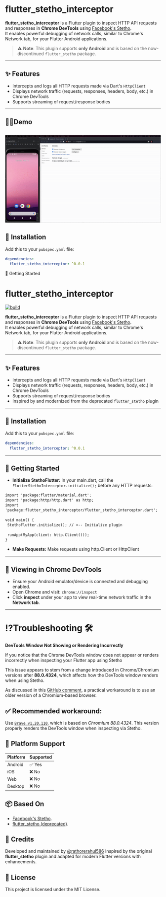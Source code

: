 # flutter_stetho_interceptor

**flutter_stetho_interceptor** is a Flutter plugin to inspect HTTP API requests and responses in **Chrome DevTools** using [Facebook's Stetho](https://github.com/facebook/stetho).  
It enables powerful debugging of network calls, similar to Chrome's Network tab, for your Flutter Android applications.

> ⚠️ **Note**: This plugin supports **only Android** and is based on the now-discontinued `flutter_stetho` package.

---

## ✨ Features

- Intercepts and logs all HTTP requests made via Dart's `HttpClient`
- Displays network traffic (requests, responses, headers, body, etc.) in Chrome DevTools
- Supports streaming of request/response bodies

---
## 👨‍💻Demo
![Demo](demo.gif)
---

## 🔧 Installation

Add this to your `pubspec.yaml` file:

```yaml
dependencies:
  flutter_stetho_interceptor: ^0.0.1
```

🚀 Getting Started
# flutter_stetho_interceptor

[![build](https://img.shields.io/github/actions/workflow/status/rathorerahul586/flutter_stetho_interceptor/build.yml?label=build)](https://github.com/rathorerahul586/flutter_stetho_interceptor/actions)


**flutter_stetho_interceptor** is a Flutter plugin to inspect HTTP API requests and responses in **Chrome DevTools** using [Facebook's Stetho](https://github.com/facebook/stetho).  
It enables powerful debugging of network calls, similar to Chrome's Network tab, for your Flutter Android applications.

> ⚠️ **Note**: This plugin supports **only Android** and is based on the now-discontinued `flutter_stetho` package.

---

## ✨ Features

- Intercepts and logs all HTTP requests made via Dart's `HttpClient`
- Displays network traffic (requests, responses, headers, body, etc.) in Chrome DevTools
- Supports streaming of request/response bodies
- Inspired by and modernized from the deprecated `flutter_stetho` plugin

---

## 🔧 Installation

Add this to your `pubspec.yaml` file:

```yaml
dependencies:
  flutter_stetho_interceptor: ^0.0.1
```
---

## 🚀 Getting Started
- **Initialize StethoFlutter:** In your main.dart, call the `FlutterStethoInterceptor.initialize();` before any HTTP requests:

 ```
 import 'package:flutter/material.dart';
import 'package:http/http.dart' as http;
import 'package:flutter_stetho_interceptor/flutter_stetho_interceptor.dart';

void main() {
  StethoFlutter.initialize(); // <-- Initialize plugin

  runApp(MyApp(client: http.Client()));
}
```
- **Make Requests:** Make requests using http.Client or HttpClient

---
## 🧭 Viewing in Chrome DevTools

- Ensure your Android emulator/device is connected and debugging enabled.
- Open Chrome and visit: `chrome://inspect`
- Click **inspect** under your app to view real-time network traffic in the **Network tab**.
---

# ⁉️Troubleshooting 🛠
**DevTools Window Not Showing or Rendering Incorrectly**

If you notice that the Chrome DevTools window does not appear or renders incorrectly when inspecting your Flutter app using Stetho

This issue appears to stem from a change introduced in Chrome/Chromium versions after **88.0.4324**, which affects how the DevTools window renders when using Stetho.

As discussed in this [GitHub comment](https://github.com/facebook/stetho/issues/696#issuecomment-2888207625), a practical workaround is to use an older version of a Chromium-based browser.

## ✅ Recommended workaround:

Use [`Brave v1.20.110`](https://github.com/brave/brave-browser/releases/tag/v1.20.110), which is based on *Chromium 88.0.4324*. This version properly renders the DevTools window when inspecting via Stetho.

## 📱 Platform Support

| Platform | Supported |
| -------- | --------- |
| Android  | ✅ Yes     |
| iOS      | ❌ No      |
| Web      | ❌ No      |
| Desktop  | ❌ No      |


## 📦 Based On
- [Facebook's Stetho](https://github.com/facebook/stetho).
- [flutter_stetho (deprecated)](https://pub.dev/packages/flutter_stetho).

## 🙏 Credits
Developed and maintained by [@rathorerahul586](https://github.com/rathorerahul586)
Inspired by the original **flutter_stetho** plugin and adapted for modern Flutter versions with enhancements.

## 📄 License
This project is licensed under the MIT License.

